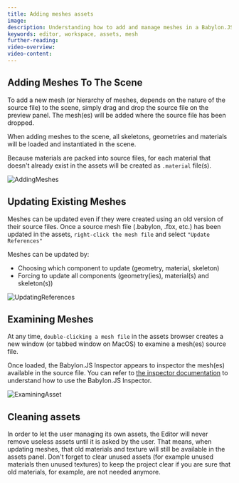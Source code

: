 ```yaml
---
title: Adding meshes assets
image: 
description: Understanding how to add and manage meshes in a Babylon.JS Editor project
keywords: editor, workspace, assets, mesh
further-reading:
video-overview:
video-content:
---
```


## Adding Meshes To The Scene

To add a new mesh (or hierarchy of meshes, depends on the nature of the source file) to the scene, simply
drag and drop the source file on the preview panel. The mesh(es) will be added where the source file has been
dropped.

When adding meshes to the scene, all skeletons, geometries and materials will be loaded and instantiated in the scene.

Because materials are packed into source files, for each material that doesn't already exist in the assets will be
created as `.material` file(s).

![AddingMeshes](/img/extensions/Editor/AddingMeshes/adding-meshes.gif)

## Updating Existing Meshes

Meshes can be updated even if they were created using an old version of their source files.
Once a source mesh file (.babylon, .fbx, etc.) has been updated in the assets, `right-click the mesh file` and
select `"Update References"`

Meshes can be updated by:
* Choosing which component to update (geometry, material, skeleton)
* Forcing to update all components (geometry(ies), material(s) and skeleton(s))

![UpdatingReferences](/img/extensions/Editor/AddingMeshes/updating-references.gif)

## Examining Meshes

At any time, `double-clicking a mesh file` in the assets browser creates a new window (or tabbed window on MacOS)
to examine a mesh(es) source file.

Once loaded, the Babylon.JS Inspector appears to inspector the mesh(es) available in the source file.
You can refer to [the inspector documentation](https://doc.babylonjs.com/toolsAndResources/tools/inspector]) to understand how to use the Babylon.JS Inspector.

![ExaminingAsset](/img/extensions/Editor/AddingMeshes/examining-asset.gif)

## Cleaning assets
In order to let the user managing its own assets, the Editor will never remove useless assets until it is asked by the user. That means, when updating meshes, that old materials and texture will still be available in the assets panel. Don't forget to clear unused assets (for example unused materials then unused textures) to keep the project clear if you are sure that old materials, for example, are not needed anymore.
